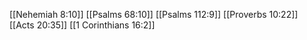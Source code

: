 [[Nehemiah 8:10]]
[[Psalms 68:10]]
[[Psalms 112:9]]
[[Proverbs 10:22]]
[[Acts 20:35]]
[[1 Corinthians 16:2]]
